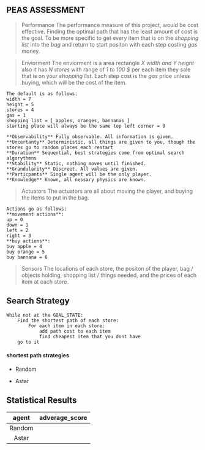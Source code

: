 ## PEAS ASSESSMENT

> Performance
    The performance measure of this project, would be cost effective. Finding the 
    optimal path that has the least amount of cost is the goal. To be more specific
    to get every item that is on the *shopping list* into the *bag* and return to
    start positon with each step costing *gas* money.

> Enviorment
    The enviorment is a area rectangle *X width and Y height* also it has *N stores*
    with range of *1 to 100 $* per each item they sale that is on your *shopping list*.
    Each step cost is the *gas* price unless buying, which will be the cost of the item.

    The default is as follows:
    width = 7
    height = 5
    stores = 4
    gas = 1
    shopping list = [ apples, oranges, bannanas ] 
    starting place will always be the same top left corner = 0

    **Observability** Fully observable. All information is given.
    **Uncertanty** Deterministic, all things are given to you, though the stores go to random places each restart
    **Duration** Sequential, best strategies come from optimal search algorythmns
    **Stability** Static, nothing moves until finished.
    **Grandularity** Discreet. All values are given.
    **Particpants** Single agent will be the only player.
    **Knowledge** Known, all nessary physics are known.

> Actuators
    The actuators are all about moving the player, and buying the items to put in
    the bag.

    Actions go as follows:
    **movement actions**:
    up = 0
    down = 1
    left = 2
    right = 3
    **buy actions**:
    buy apple = 4
    buy orange = 5
    buy bannana = 6

> Sensors
    The locations of each store, the positon of the player, 
    bag / objects holding, shopping list / things needed, 
    and the prices of each item at each store.


## Search Strategy

```
While not at the GOAL_STATE:
    Find the shortest path of each store:
        For each item in each store:
            add path cost to each item
            find cheapest item that you dont have
    go to it
```

#### shortest path strategies

- Random 

- Astar

<!-- - Iteritive Deepening -->

<!-- - BFS -->

## Statistical Results 

| agent | adverage_score |
|:-----:| -------------- |
| Random|                |
| Astar |                |



